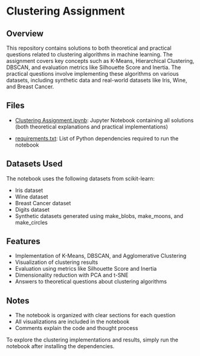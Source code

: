 # Clustering Assignment

## Overview
This repository contains solutions to both theoretical and practical questions related to clustering algorithms in machine learning. The assignment covers key concepts such as K-Means, Hierarchical Clustering, DBSCAN, and evaluation metrics like Silhouette Score and Inertia. The practical questions involve implementing these algorithms on various datasets, including synthetic data and real-world datasets like Iris, Wine, and Breast Cancer.

## Files

- [Clustering Assignment.ipynb](https://github.com/jaytamkhane/Clustering/blob/main/Clustring_Assignments_.ipynb): Jupyter Notebook containing all solutions (both theoretical explanations and practical implementations)

- [requirements.txt](): List of Python dependencies required to run the notebook

## Datasets Used
The notebook uses the following datasets from scikit-learn:

- Iris dataset
- Wine dataset
- Breast Cancer dataset
- Digits dataset
- Synthetic datasets generated using make_blobs, make_moons, and make_circles

## Features

- Implementation of K-Means, DBSCAN, and Agglomerative Clustering
- Visualization of clustering results
- Evaluation using metrics like Silhouette Score and Inertia
- Dimensionality reduction with PCA and t-SNE
- Answers to theoretical questions about clustering algorithms

## Notes

- The notebook is organized with clear sections for each question
- All visualizations are included in the notebook
- Comments explain the code and thought process

To explore the clustering implementations and results, simply run the notebook after installing the dependencies.
